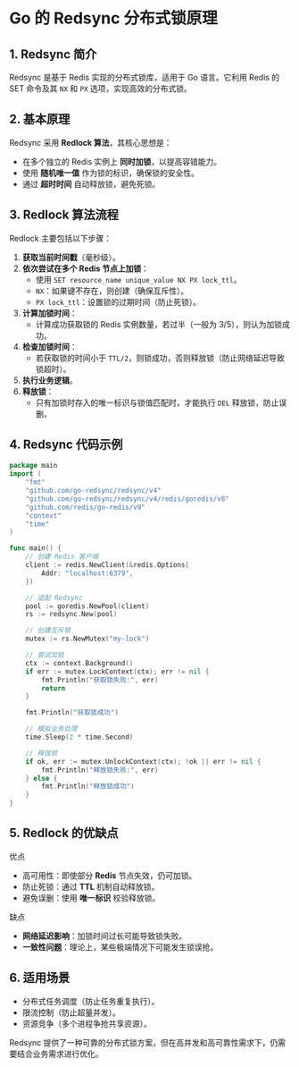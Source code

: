 # Go 的 Redsync 分布式锁原理

## 1. Redsync 简介
Redsync 是基于 Redis 实现的分布式锁库，适用于 Go 语言。它利用 Redis 的 SET 命令及其 `NX` 和 `PX` 选项，实现高效的分布式锁。

## 2. 基本原理
Redsync 采用 **Redlock 算法**，其核心思想是：
- 在多个独立的 Redis 实例上 **同时加锁**，以提高容错能力。
- 使用 **随机唯一值** 作为锁的标识，确保锁的安全性。
- 通过 **超时时间** 自动释放锁，避免死锁。

## 3. Redlock 算法流程
Redlock 主要包括以下步骤：

1. **获取当前时间戳**（毫秒级）。
2. **依次尝试在多个 Redis 节点上加锁**：
    - 使用 `SET resource_name unique_value NX PX lock_ttl`。
    - `NX`：如果键不存在，则创建（确保互斥性）。
    - `PX lock_ttl`：设置锁的过期时间（防止死锁）。
3. **计算加锁时间**：
    - 计算成功获取锁的 Redis 实例数量，若过半（一般为 3/5），则认为加锁成功。
4. **检查加锁时间**：
    - 若获取锁的时间小于 `TTL/2`，则锁成功，否则释放锁（防止网络延迟导致锁超时）。
5. **执行业务逻辑**。
6. **释放锁**：
    - 只有加锁时存入的唯一标识与锁值匹配时，才能执行 `DEL` 释放锁，防止误删。

## 4. Redsync 代码示例
```go
package main
import (
    "fmt"
    "github.com/go-redsync/redsync/v4"
    "github.com/go-redsync/redsync/v4/redis/goredis/v8"
    "github.com/redis/go-redis/v9"
    "context"
    "time"
)

func main() {
    // 创建 Redis 客户端
    client := redis.NewClient(&redis.Options{
        Addr: "localhost:6379",
    })

    // 适配 Redsync
    pool := goredis.NewPool(client)
    rs := redsync.New(pool)

    // 创建互斥锁
    mutex := rs.NewMutex("my-lock")

    // 尝试加锁
    ctx := context.Background()
    if err := mutex.LockContext(ctx); err != nil {
        fmt.Println("获取锁失败:", err)
        return
    }

    fmt.Println("获取锁成功")

    // 模拟业务处理
    time.Sleep(2 * time.Second)

    // 释放锁
    if ok, err := mutex.UnlockContext(ctx); !ok || err != nil {
        fmt.Println("释放锁失败:", err)
    } else {
        fmt.Println("释放锁成功")
    }
}
```

## 5. Redlock 的优缺点

优点
-	高可用性：即使部分 **Redis** 节点失效，仍可加锁。
-	防止死锁：通过 **TTL** 机制自动释放锁。
-	避免误删：使用 **唯一标识** 校验释放锁。

缺点
-	**网络延迟影响**：加锁时间过长可能导致锁失败。
-	**一致性问题**：理论上，某些极端情况下可能发生锁误抢。

## 6. 适用场景
   -	分布式任务调度（防止任务重复执行）。
   -	限流控制（防止超量并发）。
   -	资源竞争（多个进程争抢共享资源）。

Redsync 提供了一种可靠的分布式锁方案，但在高并发和高可靠性需求下，仍需要结合业务需求进行优化。